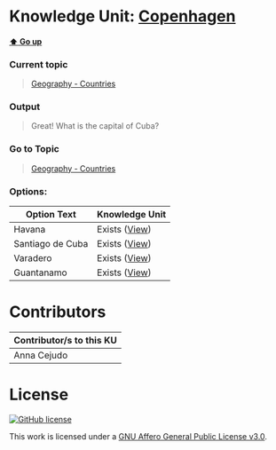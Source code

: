 # Knowledge Unit: [Copenhagen](../../knowledge_units/geography-countries/copenhagen.md)

#### [:arrow_up: Go up](../../topics/geography-countries.md)
### Current topic
> [Geography - Countries](../../topics/geography-countries.md)
### Output
> Great! What is the capital of Cuba?
### Go to Topic
> [Geography - Countries](../../topics/geography-countries.md)

### Options: 

| Option Text | Knowledge Unit |
| - | - |  
| Havana  |  Exists ([View](../../knowledge_units/geography-countries/havana.md))  |  
| Santiago de Cuba  |  Exists ([View](../../knowledge_units/geography-countries/santiago-de-cuba.md))  |  
| Varadero  |  Exists ([View](../../knowledge_units/geography-countries/varadero.md))  |  
| Guantanamo  |  Exists ([View](../../knowledge_units/geography-countries/guantanamo.md))  | 

# Contributors

| Contributor/s to this KU |
| - | 
| Anna Cejudo |

# License
[![GitHub license](https://img.shields.io/github/license/inbrainz/cerebro)](https://github.com/inbrainz/cerebro/blob/master/LICENSE)

This work is licensed under a [GNU Affero General Public License v3.0](https://www.gnu.org/licenses/agpl-3.0.txt).